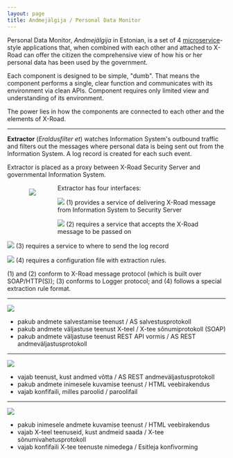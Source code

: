 ```yaml
---
layout: page
title: Andmejälgija / Personal Data Monitor
---
```


Personal Data Monitor, *Andmejälgija* in Estonian, is a set of 4 [microservice](https://en.wikipedia.org/wiki/Microservices)-style  applications that, when combined with each other and attached to X-Road can offer the citizen the comprehensive view of how his or her personal data has been used by the government.

Each component is designed to be simple, "dumb". That means the component performs a single, clear function and communicates with its environment via clean APIs. Component requires only limited view and understanding of its environment. 

The power lies in how the components are connected to each other and the elements of X-Road.

---
**Extractor** (*Eraldusfilter* *et*) watches Information System's outbound traffic and filters out the messages where personal data is being sent out from the Information System. A log record is created for each such event.

Extractor is placed as a proxy between X-Road Security Server and governmental Information System.  

<img style='float:left; margin: 10px 50px 80px 50px;' src='{{ site.url }}/img/Extractor.svg'>

Extractor has four interfaces:

<img style='display: inline-block;' src='{{ site.url }}/img/ProvidesRIGHT.svg'> (1) provides a service of delivering X-Road message from Information System to Security Server

<img style='display: inline-block;' src='{{ site.url }}/img/RequiresLEFT.svg'> (2) requires a service that accepts the X-Road message to be passed on

<img style='display: inline-block;' src='{{ site.url }}/img/RequiresDOWN.svg'> (3) requires a service to where to send the log record

<img style='display: inline-block;' src='{{ site.url }}/img/RequiresDOWN.svg'> (4) requires a configuration file with extraction rules.

(1) and (2) conform to X-Road message protocol (which is built over SOAP/HTTP(S)); (3) conforms to Logger protocol; and (4) follows a special extraction rule format.

--- 

<img src='{{ site.url }}/img/Logger.svg'>

- pakub andmete salvestamise teenust / AS salvestusprotokoll
- pakub andmete väljastuse teenust X-teel / X-tee sõnumiprotokoll (SOAP)
- pakub andmete väljastuse teenust REST API vormis / AS REST andmeväljastusprotokoll

---

<img src='{{ site.url }}/img/Verifier.svg'>

- vajab teenust, kust andmed võtta  / AS REST andmeväljastusprotokoll
- pakub andmete inimesele kuvamise  teenust / HTML veebirakendus
- vajab konfifaili, milles paroolid / paroolifail

---

<img src='{{ site.url }}/img/Presenter.svg'>

- pakub inimesele andmete kuvamise teenust / HTML veebirakendus
- vajab X-teel teenuseid, kust andmeid  saada / X-tee sõnumivahetusprotokoll
- vajab konfifaili X-tee teenuste nimedega  / Esitleja konfivorming



